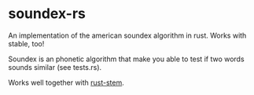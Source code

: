 # soundex-rs
An implementation of the american soundex algorithm in rust. Works with stable, too!

Soundex is an phonetic algorithm that make you able to test if two words sounds similar (see tests.rs).

Works well together with [rust-stem](https://github.com/mrordinaire/rust-stem).
